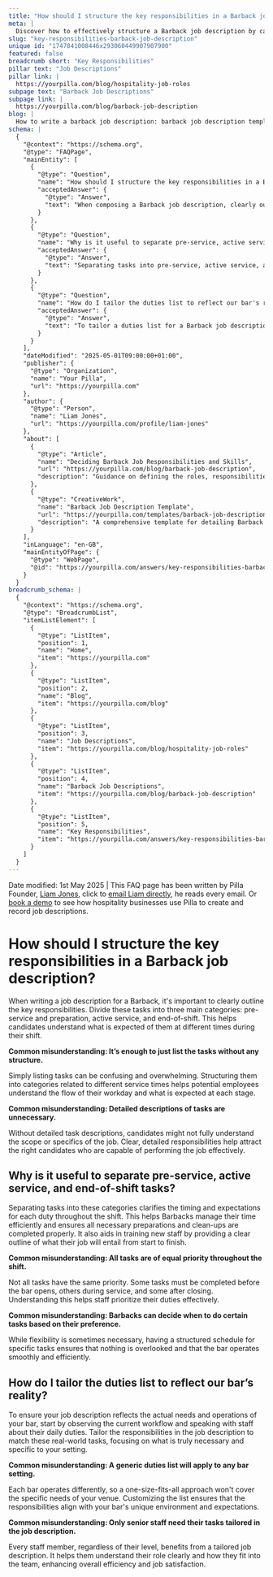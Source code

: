 ```yaml
---
title: "How should I structure the key responsibilities in a Barback job description?"
meta: |
  Discover how to effectively structure a Barback job description by categorizing responsibilities into pre-service, active service, and end-of-shift tasks.
slug: "key-responsibilities-barback-job-description"
unique id: "1747841008446x293060449907907900"
featured: false
breadcrumb short: "Key Responsibilities"
pillar text: "Job Descriptions"
pillar link: |
  https://yourpilla.com/blog/hospitality-job-roles
subpage text: "Barback Job Descriptions"
subpage link: |
  https://yourpilla.com/blog/barback-job-description
blog: |
  How to write a barback job description: barback job description template included.
schema: |
  {
    "@context": "https://schema.org",
    "@type": "FAQPage",
    "mainEntity": [
      {
        "@type": "Question",
        "name": "How should I structure the key responsibilities in a Barback job description?",
        "acceptedAnswer": {
          "@type": "Answer",
          "text": "When composing a Barback job description, clearly outline the key responsibilities in three main categories: pre-service and preparation, active service, and end-of-shift. Clear categorization helps applicants understand expectations at different stages of their shift and makes the job responsibilities easier to follow."
        }
      },
      {
        "@type": "Question",
        "name": "Why is it useful to separate pre-service, active service, and end-of-shift tasks in a Barback job description?",
        "acceptedAnswer": {
          "@type": "Answer",
          "text": "Separating tasks into pre-service, active service, and end-of-shift categories in a Barback job description clarifies the timing and expectations for each duty. This structure helps Barbacks manage their time efficiently, ensures proper preparation and clean-up, and aids in effectively training new staff by providing a detailed job outline."
        }
      },
      {
        "@type": "Question",
        "name": "How do I tailor the duties list to reflect our bar's reality?",
        "acceptedAnswer": {
          "@type": "Answer",
          "text": "To tailor a duties list for a Barback job description to your bar's reality, observe the current workflow and consult with staff about their daily tasks. Adjust the responsibilities to address the actual demands and operations of your bar, focusing on essential and specific actions."
        }
      }
    ],
    "dateModified": "2025-05-01T09:00:00+01:00",
    "publisher": {
      "@type": "Organization",
      "name": "Your Pilla",
      "url": "https://yourpilla.com"
    },
    "author": {
      "@type": "Person",
      "name": "Liam Jones",
      "url": "https://yourpilla.com/profile/liam-jones"
    },
    "about": [
      {
        "@type": "Article",
        "name": "Deciding Barback Job Responsibilities and Skills",
        "url": "https://yourpilla.com/blog/barback-job-description",
        "description": "Guidance on defining the roles, responsibilities, and necessary skills for a Barback in your establishment."
      },
      {
        "@type": "CreativeWork",
        "name": "Barback Job Description Template",
        "url": "https://yourpilla.com/templates/barback-job-description",
        "description": "A comprehensive template for detailing Barback job roles and requirements, helpful for recruiting qualified candidates."
      }
    ],
    "inLanguage": "en-GB",
    "mainEntityOfPage": {
      "@type": "WebPage",
      "@id": "https://yourpilla.com/answers/key-responsibilities-barback-job-description"
    }
  }
breadcrumb_schema: |
  {
    "@context": "https://schema.org",
    "@type": "BreadcrumbList",
    "itemListElement": [
      {
        "@type": "ListItem",
        "position": 1,
        "name": "Home",
        "item": "https://yourpilla.com"
      },
      {
        "@type": "ListItem",
        "position": 2,
        "name": "Blog",
        "item": "https://yourpilla.com/blog"
      },
      {
        "@type": "ListItem",
        "position": 3,
        "name": "Job Descriptions",
        "item": "https://yourpilla.com/blog/hospitality-job-roles"
      },
      {
        "@type": "ListItem",
        "position": 4,
        "name": "Barback Job Descriptions",
        "item": "https://yourpilla.com/blog/barback-job-description"
      },
      {
        "@type": "ListItem",
        "position": 5,
        "name": "Key Responsibilities",
        "item": "https://yourpilla.com/answers/key-responsibilities-barback-job-description"
      }
    ]
  }
---
```


Date modified: 1st May 2025 | This FAQ page has been written by Pilla Founder, [Liam Jones](https://yourpilla.com/profile/liam-jones), click to [email Liam directly](https://mailto:liam@yourpilla.com), he reads every email. Or [book a demo](https://calendly.com/pilla/demo) to see how hospitality businesses use Pilla to create and record job descriptions.

# How should I structure the key responsibilities in a Barback job description?

When writing a job description for a Barback, it's important to clearly outline the key responsibilities. Divide these tasks into three main categories: pre-service and preparation, active service, and end-of-shift. This helps candidates understand what is expected of them at different times during their shift.

**Common misunderstanding: It’s enough to just list the tasks without any structure.**

Simply listing tasks can be confusing and overwhelming. Structuring them into categories related to different service times helps potential employees understand the flow of their workday and what is expected at each stage.

**Common misunderstanding: Detailed descriptions of tasks are unnecessary.**

Without detailed task descriptions, candidates might not fully understand the scope or specifics of the job. Clear, detailed responsibilities help attract the right candidates who are capable of performing the job effectively.

## Why is it useful to separate pre-service, active service, and end-of-shift tasks?

Separating tasks into these categories clarifies the timing and expectations for each duty throughout the shift. This helps Barbacks manage their time efficiently and ensures all necessary preparations and clean-ups are completed properly. It also aids in training new staff by providing a clear outline of what their job will entail from start to finish.

**Common misunderstanding: All tasks are of equal priority throughout the shift.**

Not all tasks have the same priority. Some tasks must be completed before the bar opens, others during service, and some after closing. Understanding this helps staff prioritize their duties effectively.

**Common misunderstanding: Barbacks can decide when to do certain tasks based on their preference.**

While flexibility is sometimes necessary, having a structured schedule for specific tasks ensures that nothing is overlooked and that the bar operates smoothly and efficiently.

## How do I tailor the duties list to reflect our bar’s reality?

To ensure your job description reflects the actual needs and operations of your bar, start by observing the current workflow and speaking with staff about their daily duties. Tailor the responsibilities in the job description to match these real-world tasks, focusing on what is truly necessary and specific to your setting.

**Common misunderstanding: A generic duties list will apply to any bar setting.**

Each bar operates differently, so a one-size-fits-all approach won't cover the specific needs of your venue. Customizing the list ensures that the responsibilities align with your bar's unique environment and expectations.

**Common misunderstanding: Only senior staff need their tasks tailored in the job description.**

Every staff member, regardless of their level, benefits from a tailored job description. It helps them understand their role clearly and how they fit into the team, enhancing overall efficiency and job satisfaction.